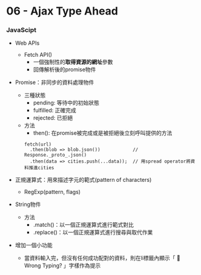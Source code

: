 # 06 - Ajax Type Ahead

### JavaScipt 
* Web APIs
  * Fetch API()
    * 一個強制性的**取得資源的網址**參數
    * 回傳解析後的promise物件
    
* Promise：非同步的資料處理物件
    * 三種狀態
      * pending: 等待中的初始狀態
      * fulfilled: 正確完成
      * rejected: 已拒絕
    * 方法
      * then(): 在promise被完成或是被拒絕後立刻呼叫提供的方法
      ```
      fetch(url)
        .then(blob => blob.json())            // Response._proto_.json()
        .then(data => cities.push(...data));  // 用spread operator將資料推進cities
      ```

* 正規運算式：用來描述字元的範式(pattern of characters)
  * RegExp(pattern, flags)

* String物件
  * 方法
    * .match()：以一個正規運算式進行範式對比
    * .replace()：以一個正規運算式進行搜尋與取代作業


* 增加一個小功能
  * 當資料輸入完，但沒有任何成功配對的資料，則在li標籤內顯示「 👻 Wrong Typing? 」字樣作為提示